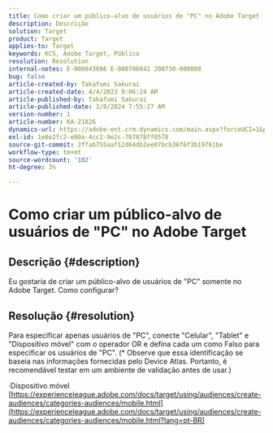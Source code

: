 ```yaml
---
title: Como criar um público-alvo de usuários de "PC" no Adobe Target
description: Descrição
solution: Target
product: Target
applies-to: Target
keywords: KCS, Adobe Target, Público
resolution: Resolution
internal-notes: E-000843086 E-000706041 200730-000008
bug: false
article-created-by: Takafumi Sakurai
article-created-date: 4/4/2023 9:06:24 AM
article-published-by: Takafumi Sakurai
article-published-date: 3/8/2024 7:55:27 AM
version-number: 1
article-number: KA-21826
dynamics-url: https://adobe-ent.crm.dynamics.com/main.aspx?forceUCI=1&pagetype=entityrecord&etn=knowledgearticle&id=e3ecdcf4-c7d2-ed11-a7c7-6045bd006ce9
exl-id: 1e0e2fc2-e00a-4cc2-9e2c-707078ff0578
source-git-commit: 2ffab755aaf12d64db2ee07bcb36f6f3b19761be
workflow-type: tm+mt
source-wordcount: '102'
ht-degree: 3%

---
```


# Como criar um público-alvo de usuários de &quot;PC&quot; no Adobe Target

## Descrição {#description}

Eu gostaria de criar um público-alvo de usuários de &quot;PC&quot; somente no Adobe Target. Como configurar?

## Resolução {#resolution}


Para especificar apenas usuários de &quot;PC&quot;, conecte &quot;Celular&quot;, &quot;Tablet&quot; e &quot;Dispositivo móvel&quot; com o operador OR e defina cada um como Falso para especificar os usuários de &quot;PC&quot;. (\* Observe que essa identificação se baseia nas informações fornecidas pelo Device Atlas. Portanto, é recomendável testar em um ambiente de validação antes de usar.)

·Dispositivo móvel
[https://experienceleague.adobe.com/docs/target/using/audiences/create-audiences/categories-audiences/mobile.html](https://experienceleague.adobe.com/docs/target/using/audiences/create-audiences/categories-audiences/mobile.html?lang=pt-BR)
